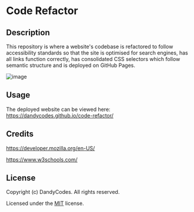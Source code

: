 # Code Refactor
## Description
This repository is where a website's codebase is refactored to follow accessibility standards so that the site is optimised for search engines, has all links function correctly, has consolidated CSS selectors which follow semantic structure and is deployed on GitHub Pages.

![image](https://user-images.githubusercontent.com/54263206/109459032-f3de9380-7a98-11eb-99ac-775f522fb9a3.png)
## Usage
The deployed website can be viewed here: https://dandycodes.github.io/code-refactor/
## Credits
https://developer.mozilla.org/en-US/

https://www.w3schools.com/
## License
Copyright (c) DandyCodes. All rights reserved.

Licensed under the [MIT](LICENSE.txt) license.
